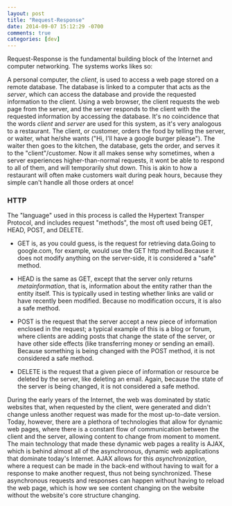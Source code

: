 ```yaml
---
layout: post
title: "Request-Response"
date: 2014-09-07 15:12:29 -0700
comments: true
categories: [dev]
---
```


Request-Response is the fundamental building block of the Internet and computer networking. The systems works likes so:

A personal computer, the *client*, is used to access a web page stored on a remote database. The database is linked to a computer that acts as the *server*, which can access the database and provide the requested information to the client. Using a web browser, the client requests the web page from the server, and the server responds to the client with the requested information by accessing the database. It's no coincidence that the words *client* and *server* are used for this system, as it's very analogous to a restaurant. The client, or customer, orders the food by telling the server, or waiter, what he/she wants ("Hi, I'll have a google burger please"). The waiter then goes to the kitchen, the database, gets the order, and serves it to the "client"/customer. Now it all makes sense why sometimes, when a server experiences higher-than-normal requests, it wont be able to respond to all of them, and will temporarily shut down. This is akin to how a restaurant will often make customers wait during peak hours, because they simple can't handle all those orders at once!

###  HTTP ###

The "language" used in this process is called the Hypertext Transper Protocol, and includes request "methods", the most oft used being GET, HEAD, POST, and DELETE.

* GET is, as you could guess, is the request for retrieving data.Going to google.com, for example, would use the GET http method.Because it does not modify anything on the server-side, it is considered a "safe" method.

* HEAD is the same as GET, except that the server only returns *metainformation*, that is, information about the entity rather than the entity itself. This is typically used in testing whether links are valid or have recently been modified. Because no modification occurs, it is also a safe method.


* POST is the request that the server accept a new piece of information enclosed in the request; a typical example of this is a blog or forum, where clients are adding posts that change the state of the server, or have other side effects (like transferring money or sending an email). Because something is being changed with the POST method, it is not considered a safe
method.


* DELETE is the request that a given piece of information or resource be deleted by the server, like deleting an email. Again, because the state of the server is being changed, it is not considered a safe method.


During the early years of the Internet, the web was dominated by static websites that, when requested by the client, were generated and didn't change unless another request was made for the most up-to-date version. Today, however, there are a plethora of technologies that allow for dynamic web pages, where there is a constant flow of communication between the client and the server, allowing content to change from moment to moment. The main technology that made these dynamic web pages a reality is AJAX, which is behind almost all of the asynchronous, dynamic web applications that dominate today's Internet. AJAX allows for this *asynchronization*, where a request can be made in the back-end without having to wait for a response to make another request, thus not being synchronized. These asynchronous requests and responses can happen without having to reload the web page, which is how we see content changing on the website without the website's core structure changing.